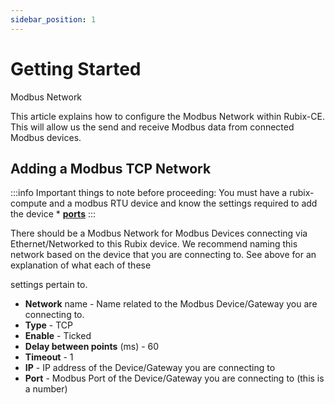 ```yaml
---
sidebar_position: 1
---
```


# Getting Started

Modbus Network

This article explains how to configure the Modbus Network within Rubix-CE. This will allow us the send and receive
Modbus data from connected Modbus devices.


## Adding a Modbus TCP Network

:::info
Important things to note before proceeding:
You must have a rubix-compute and a modbus RTU device and know the settings required to add the device *
**[ports](../../../../hardware/controllers/supervisors/rubix-compute/ports.md)**
:::

There should be a Modbus Network for Modbus Devices connecting via Ethernet/Networked to this Rubix device. We recommend
naming this network based on the device that you are connecting to. See above for an explanation of what each of these

settings pertain to.

* **Network** name - Name related to the Modbus Device/Gateway you are connecting to.
* **Type** - TCP
* **Enable** - Ticked
* **Delay between points** (ms) - 60
* **Timeout** - 1
* **IP** - IP address of the Device/Gateway you are connecting to
* **Port** - Modbus Port of the Device/Gateway you are connecting to (this is a number)
